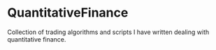 # QuantitativeFinance
Collection of trading algorithms and scripts I have written dealing with quantitative finance.
